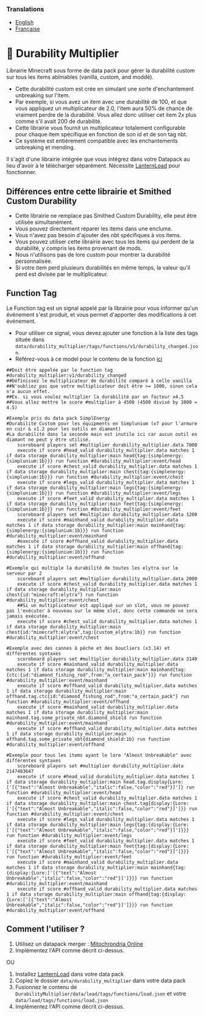 ### Translations
* [English](https://github.com/Stoupy51/DurabilityMultiplier/blob/main/README.md)
* [Française](https://github.com/Stoupy51/DurabilityMultiplier/blob/main/README.fr.md)


# 📖 Durability Multiplier
Librairie Minecraft sous forme de data pack pour gérer la durabilité custom sur tous les items abîmables (vanilla, custom, and moddé).
* Cette durabilité custom est crée en simulant une sorte d'enchantement unbreaking sur l'item.
* Par exemple, si vous avez un item avec une durabilité de 100, et que vous appliquez un multiplicateur de 2.0, l'item aura 50% de chance de vraiment perdre de la durabilité. Vous allez donc utiliser cet item 2x plus comme s'il avait 200 de durabilité.
* Cette librairie vous fournit un multiplicateur totalement configurable pour chaque item spécifique en fonction de son id et de son tag nbt.
* Ce système est entièrement compatible avec les enchantements unbreaking et mending.

Il s'agit d'une librairie intégrée que vous intégrez dans votre Datapack au lieu d'avoir à le télécharger séparément. Nécessite [LanternLoad](https://github.com/LanternMC/load) pour fonctionner.


## Différences entre cette librairie et Smithed Custom Durability
* Cette librairie ne remplace pas Smithed Custom Durability, elle peut être utilisée simultanément.
* Vous pouvez directement réparer les items dans une enclume.
* Vous n'avez pas besoin d'ajouter des nbt spécifiques à vos items.
* Vous pouvez utiliser cette librairie avec tous les items qui perdent de la durabilité, y compris les items provenant de mods.
* Nous n'utilisons pas de lore custom pour montrer la durabilité personnalisée.
* Si votre item perd plusieurs durabilités en même temps, la valeur qu'il perd est divisée par le multiplicateur.



## Function Tag
Le Function tag est un signal appelé par la librairie pour vous informer qu'un événement s'est produit, et vous permet d'apporter des modifications à cet événement.
* Pour utiliser ce signal, vous devez ajouter une fonction à la liste des tags située dans `data/durability_multiplier/tags/functions/v1/durability_changed.json`.
* Référez-vous à ce model pour le contenu de la fonction [ici](https://github.com/Stoupy51/DurabilityMultiplier/blob/main/data/durability_multiplier/functions/v1.4/signal_received_template_fr.mcfunction)
```mcfunction
##Doit être appelée par le function tag #durability_multiplier:v1/durability_changed
##Définissez le multiplicateur de durabilité comparé à celle vanilla
##N'oubliez pas que votre multiplicateur doit être >= 1000, sinon cela n'a aucun effet.
##Ex. si vous voulez multiplier la durabilité par un facteur x4.5
##Vous allez mettre le score #multiplier à 4500 (4500 divisé by 1000 = 4.5)

#Exemple pris du data pack SimplEnergy
#Durabilité Custom pour les équipments en Simplunium (x7 pour l'armure en cuir & x1.2 pour les outils en diamant)
#La durabilité dans la seconde main est inutile ici car aucun outil en diamant ne peut y être utilisé.
	scoreboard players set #multiplier durability_multiplier.data 7000
	execute if score #head_valid durability_multiplier.data matches 1 if data storage durability_multiplier:main head{tag:{simplenergy:{simplunium:1b}}} run function #durability_multiplier:event/head
	execute if score #chest_valid durability_multiplier.data matches 1 if data storage durability_multiplier:main chest{tag:{simplenergy:{simplunium:1b}}} run function #durability_multiplier:event/chest
	execute if score #legs_valid durability_multiplier.data matches 1 if data storage durability_multiplier:main legs{tag:{simplenergy:{simplunium:1b}}} run function #durability_multiplier:event/legs
	execute if score #feet_valid durability_multiplier.data matches 1 if data storage durability_multiplier:main feet{tag:{simplenergy:{simplunium:1b}}} run function #durability_multiplier:event/feet
	scoreboard players set #multiplier durability_multiplier.data 1200
	execute if score #mainhand_valid durability_multiplier.data matches 1 if data storage durability_multiplier:main mainhand{tag:{simplenergy:{simplunium:1b}}} run function #durability_multiplier:event/mainhand
	#execute if score #offhand_valid durability_multiplier.data matches 1 if data storage durability_multiplier:main offhand{tag:{simplenergy:{simplunium:1b}}} run function #durability_multiplier:event/offhand

#Exemple qui multiple la durabilité de toutes les elytra sur le serveur par 2
	scoreboard players set #multiplier durability_multiplier.data 2000
	execute if score #chest_valid durability_multiplier.data matches 1 if data storage durability_multiplier:main chest{id:"minecraft:elytra"} run function #durability_multiplier:event/chest
	##Si un multiplicateur est appliqué sur un slot, vous ne pouvez pas l'exécuter à nouveau sur le même slot, donc cette commande ne sera jamais exécutée.
	execute if score #chest_valid durability_multiplier.data matches 1 if data storage durability_multiplier:main chest{id:"minecraft:elytra",tag:{custom_elytra:1b}} run function #durability_multiplier:event/chest

#Exemple avec des cannes à pêche et des boucliers (x3.14) et différentes syntaxes
	scoreboard players set #multiplier durability_multiplier.data 3140
	execute if score #mainhand_valid durability_multiplier.data matches 1 if data storage durability_multiplier:main mainhand{tag:{ctc:{id:"diamond_fishing_rod",from:"a_certain_pack"}}} run function #durability_multiplier:event/mainhand
	execute if score #offhand_valid durability_multiplier.data matches 1 if data storage durability_multiplier:main offhand.tag.ctc{id:"diamond_fishing_rod",from:"a_certain_pack"} run function #durability_multiplier:event/offhand
	execute if score #mainhand_valid durability_multiplier.data matches 1 if data storage durability_multiplier:main mainhand.tag.some_private_nbt.diamond_shield run function #durability_multiplier:event/mainhand
	execute if score #offhand_valid durability_multiplier.data matches 1 if data storage durability_multiplier:main offhand.tag.some_private_nbt{diamond_shield:1b} run function #durability_multiplier:event/offhand

#Exemple pour tous les items ayant le lore "Almost Unbreakable" avec différentes syntaxes
	scoreboard players set #multiplier durability_multiplier.data 2147483647
	execute if score #head_valid durability_multiplier.data matches 1 if data storage durability_multiplier:main head.tag.display{Lore:['[{"text":"Almost Unbreakable","italic":false,"color":"red"}]']} run function #durability_multiplier:event/head
	execute if score #chest_valid durability_multiplier.data matches 1 if data storage durability_multiplier:main chest.tag{display:{Lore:['[{"text":"Almost Unbreakable","italic":false,"color":"red"}]']}} run function #durability_multiplier:event/chest
	execute if score #legs_valid durability_multiplier.data matches 1 if data storage durability_multiplier:main legs{tag:{display:{Lore:['[{"text":"Almost Unbreakable","italic":false,"color":"red"}]']}}} run function #durability_multiplier:event/legs
	execute if score #feet_valid durability_multiplier.data matches 1 if data storage durability_multiplier:main feet{tag:{display:{Lore:['[{"text":"Almost Unbreakable","italic":false,"color":"red"}]']}}} run function #durability_multiplier:event/feet
	execute if score #mainhand_valid durability_multiplier.data matches 1 if data storage durability_multiplier:main mainhand{tag:{display:{Lore:['[{"text":"Almost Unbreakable","italic":false,"color":"red"}]']}}} run function #durability_multiplier:event/mainhand
	execute if score #offhand_valid durability_multiplier.data matches 1 if data storage durability_multiplier:main offhand{tag:{display:{Lore:['[{"text":"Almost Unbreakable","italic":false,"color":"red"}]']}}} run function #durability_multiplier:event/offhand
```



## Comment l'utiliser ?
1. Utilisez un datapack merger : [Mitochrondria Online](https://mito.thenuclearnexus.live/)
2. Implémentez l'API comme décrit ci-dessus.

OU

1. Installez [LanternLoad](https://github.com/LanternMC/load) dans votre data pack
2. Copiez le dossier `data/durability_multiplier` dans votre data pack
3. Fusionnez le contenu de `DurabilityMultiplier/data/load/tags/functions/load.json` et votre `data/load/tags/functions/load.json`
4. Implémentez l'API comme décrit ci-dessus.

